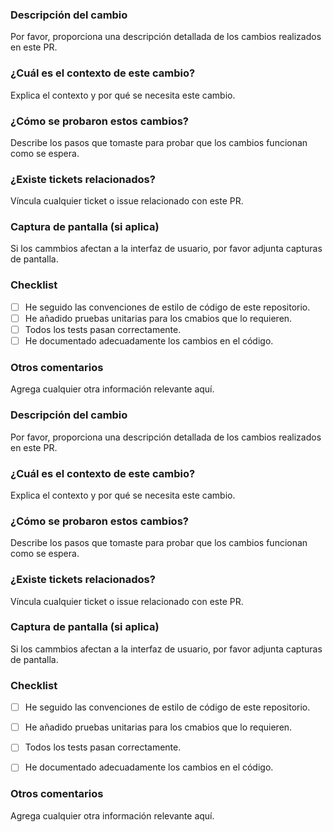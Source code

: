 ### Descripción del cambio
Por favor, proporciona una descripción detallada de los cambios realizados en este PR.

### ¿Cuál es el contexto de este cambio?
Explica el contexto y por qué se necesita este cambio.

### ¿Cómo se probaron estos cambios?
Describe los pasos que tomaste para probar que los cambios funcionan como se espera.

### ¿Existe tickets relacionados?
Víncula cualquier ticket o issue relacionado con este PR.

### Captura de pantalla (si aplica)
Si los cammbios afectan a la interfaz de usuario, por favor adjunta capturas de pantalla.

### Checklist
- [ ] He seguido las convenciones de estilo de código de este repositorio.
- [ ] He añadido pruebas unitarias para los cmabios que lo requieren.
- [ ] Todos los tests pasan correctamente.
- [ ] He documentado adecuadamente los cambios en el código.

### Otros comentarios
Agrega cualquier otra información relevante aquí.

### Descripción del cambio

Por favor, proporciona una descripción detallada de los cambios realizados en este PR.



### ¿Cuál es el contexto de este cambio?

Explica el contexto y por qué se necesita este cambio.



### ¿Cómo se probaron estos cambios?

Describe los pasos que tomaste para probar que los cambios funcionan como se espera.



### ¿Existe tickets relacionados?

Víncula cualquier ticket o issue relacionado con este PR.



### Captura de pantalla (si aplica)

Si los cammbios afectan a la interfaz de usuario, por favor adjunta capturas de pantalla.



### Checklist

- [ ] He seguido las convenciones de estilo de código de este repositorio.

- [ ] He añadido pruebas unitarias para los cmabios que lo requieren.

- [ ] Todos los tests pasan correctamente.

- [ ] He documentado adecuadamente los cambios en el código.


### Otros comentarios

Agrega cualquier otra información relevante aquí.
